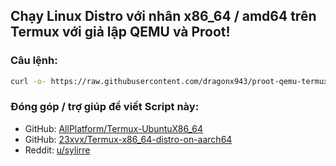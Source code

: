 ## Chạy Linux Distro với nhân x86_64 / amd64 trên Termux với giả lập QEMU và Proot!

### Câu lệnh:

```bash 
curl -o- https://raw.githubusercontent.com/dragonx943/proot-qemu-termux/main/install.sh | bash
```

### Đóng góp / trợ giúp để viết Script này:
- GitHub: [AllPlatform/Termux-UbuntuX86_64](https://github.com/AllPlatform/Termux-UbuntuX86_64)
- GitHub: [23xvx/Termux-x86_64-distro-on-aarch64](https://github.com/23xvx/Termux-x86_64-distro-on-aarch64)
- Reddit: [u/sylirre](https://www.reddit.com/r/termux/comments/1cbxdjp/easy_way_to_install_x86_64_linux_distro_on_termux/)
